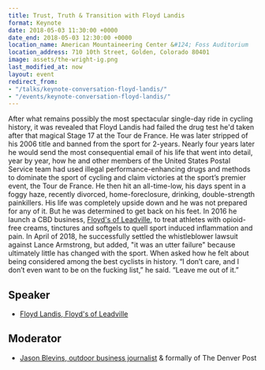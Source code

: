 ```yaml
---
title: Trust, Truth & Transition with Floyd Landis
format: Keynote
date: 2018-05-03 11:30:00 +0000
date_end: 2018-05-03 12:30:00 +0000
location_name: American Mountaineering Center &#124; Foss Auditorium
location_address: 710 10th Street, Golden, Colorado 80401
image: assets/the-wright-ig.png
last_modified_at: now
layout: event
redirect_from:
- "/talks/keynote-conversation-floyd-landis/"
- "/events/keynote-conversation-floyd-landis/"
---
```

After what remains possibly the most spectacular single-day ride in cycling history, it was revealed that Floyd Landis had failed the drug test he'd taken after that magical Stage 17 at the Tour de France. He was later stripped of his 2006 title and banned from the sport for 2-years. Nearly four years later he would send the most consequential email of his life that went into detail, year by year, how he and other members of the United States Postal Service team had used illegal performance-enhancing drugs and methods to dominate the sport of cycling and claim victories at the sport’s premier event, the Tour de France. He then hit an all-time-low, his days spent in a foggy haze, recently divorced, home-foreclosure, drinking, double-strength painkillers. His life was completely upside down and he was not prepared for any of it. But he was determined to get back on his feet. In 2016 he launch a CBD business, [Floyd's of Leadville](https://floydsofleadville.com/), to treat athletes with opioid-free creams, tinctures and softgels to quell sport induced inflammation and pain. In April of 2018, he successfully settled the whistleblower lawsuit against Lance Armstrong, but added, "it was an utter failure" because ultimately little has changed with the sport. When asked how he felt about being considered among the best cyclists in history. “I don’t care, and I don’t even want to be on the fucking list,” he said. “Leave me out of it.”

## Speaker

* [Floyd Landis, Floyd's of Leadville](https://floydsofleadville.com/floyd/)

## Moderator

* [Jason Blevins, outdoor business journalist](https://twitter.com/jasonblevins?lang=en) & formally of The Denver Post
